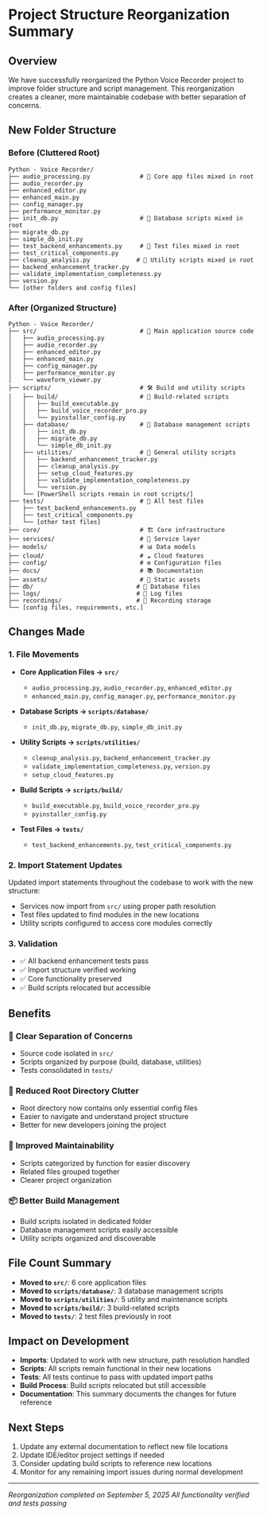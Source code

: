 # Project Structure Reorganization Summary

## Overview
We have successfully reorganized the Python Voice Recorder project to improve folder structure and script management. This reorganization creates a cleaner, more maintainable codebase with better separation of concerns.

## New Folder Structure

### Before (Cluttered Root)
```
Python - Voice Recorder/
├── audio_processing.py              # 📁 Core app files mixed in root
├── audio_recorder.py
├── enhanced_editor.py
├── enhanced_main.py
├── config_manager.py
├── performance_monitor.py
├── init_db.py                       # 📁 Database scripts mixed in root
├── migrate_db.py
├── simple_db_init.py
├── test_backend_enhancements.py     # 📁 Test files mixed in root
├── test_critical_components.py
├── cleanup_analysis.py             # 📁 Utility scripts mixed in root
├── backend_enhancement_tracker.py
├── validate_implementation_completeness.py
├── version.py
└── [other folders and config files]
```

### After (Organized Structure)
```
Python - Voice Recorder/
├── src/                             # 🎯 Main application source code
│   ├── audio_processing.py
│   ├── audio_recorder.py
│   ├── enhanced_editor.py
│   ├── enhanced_main.py
│   ├── config_manager.py
│   ├── performance_monitor.py
│   └── waveform_viewer.py
├── scripts/                         # 🛠️ Build and utility scripts
│   ├── build/                       # 🔨 Build-related scripts
│   │   ├── build_executable.py
│   │   ├── build_voice_recorder_pro.py
│   │   └── pyinstaller_config.py
│   ├── database/                    # 💾 Database management scripts
│   │   ├── init_db.py
│   │   ├── migrate_db.py
│   │   └── simple_db_init.py
│   ├── utilities/                   # 🔧 General utility scripts
│   │   ├── backend_enhancement_tracker.py
│   │   ├── cleanup_analysis.py
│   │   ├── setup_cloud_features.py
│   │   ├── validate_implementation_completeness.py
│   │   └── version.py
│   └── [PowerShell scripts remain in root scripts/]
├── tests/                           # 🧪 All test files
│   ├── test_backend_enhancements.py
│   ├── test_critical_components.py
│   └── [other test files]
├── core/                            # 🏗️ Core infrastructure
├── services/                        # 🔄 Service layer
├── models/                          # 📊 Data models
├── cloud/                           # ☁️ Cloud features
├── config/                          # ⚙️ Configuration files
├── docs/                            # 📚 Documentation
├── assets/                          # 🎨 Static assets
├── db/                             # 💾 Database files
├── logs/                           # 📝 Log files
├── recordings/                     # 🎵 Recording storage
└── [config files, requirements, etc.]
```

## Changes Made

### 1. File Movements
- **Core Application Files → `src/`**
  - `audio_processing.py`, `audio_recorder.py`, `enhanced_editor.py`
  - `enhanced_main.py`, `config_manager.py`, `performance_monitor.py`

- **Database Scripts → `scripts/database/`**
  - `init_db.py`, `migrate_db.py`, `simple_db_init.py`

- **Utility Scripts → `scripts/utilities/`**
  - `cleanup_analysis.py`, `backend_enhancement_tracker.py`
  - `validate_implementation_completeness.py`, `version.py`
  - `setup_cloud_features.py`

- **Build Scripts → `scripts/build/`**
  - `build_executable.py`, `build_voice_recorder_pro.py`
  - `pyinstaller_config.py`

- **Test Files → `tests/`**
  - `test_backend_enhancements.py`, `test_critical_components.py`

### 2. Import Statement Updates
Updated import statements throughout the codebase to work with the new structure:
- Services now import from `src/` using proper path resolution
- Test files updated to find modules in the new locations
- Utility scripts configured to access core modules correctly

### 3. Validation
- ✅ All backend enhancement tests pass
- ✅ Import structure verified working
- ✅ Core functionality preserved
- ✅ Build scripts relocated but accessible

## Benefits

### 🎯 **Clear Separation of Concerns**
- Source code isolated in `src/`
- Scripts organized by purpose (build, database, utilities)
- Tests consolidated in `tests/`

### 🧹 **Reduced Root Directory Clutter**
- Root directory now contains only essential config files
- Easier to navigate and understand project structure
- Better for new developers joining the project

### 🔧 **Improved Maintainability**
- Scripts categorized by function for easier discovery
- Related files grouped together
- Clearer project organization

### 📦 **Better Build Management**
- Build scripts isolated in dedicated folder
- Database management scripts easily accessible
- Utility scripts organized and discoverable

## File Count Summary
- **Moved to `src/`**: 6 core application files
- **Moved to `scripts/database/`**: 3 database management scripts
- **Moved to `scripts/utilities/`**: 5 utility and maintenance scripts
- **Moved to `scripts/build/`**: 3 build-related scripts
- **Moved to `tests/`**: 2 test files previously in root

## Impact on Development
- **Imports**: Updated to work with new structure, path resolution handled
- **Scripts**: All scripts remain functional in their new locations
- **Tests**: All tests continue to pass with updated import paths
- **Build Process**: Build scripts relocated but still accessible
- **Documentation**: This summary documents the changes for future reference

## Next Steps
1. Update any external documentation to reflect new file locations
2. Update IDE/editor project settings if needed
3. Consider updating build scripts to reference new locations
4. Monitor for any remaining import issues during normal development

---
*Reorganization completed on September 5, 2025*
*All functionality verified and tests passing*
